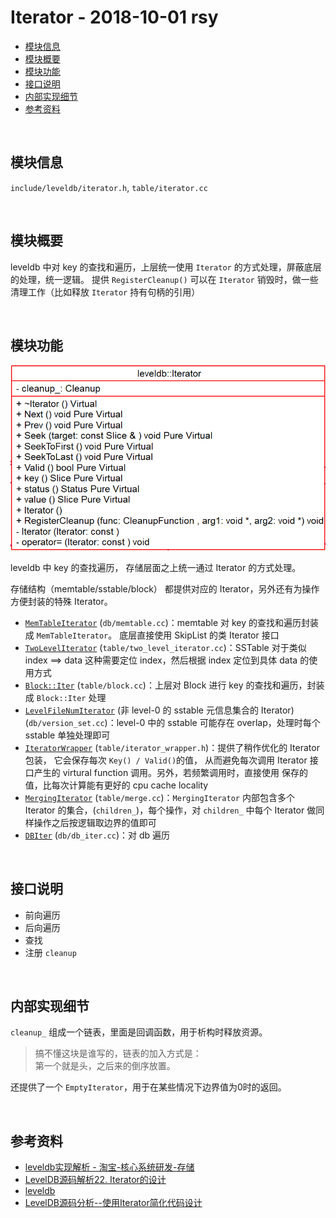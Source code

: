 # Iterator - 2018-10-01 rsy

- [模块信息](#module_info)
- [模块概要](#module_in_brief)
- [模块功能](#module_function)
- [接口说明](#interface_specification)
- [内部实现细节](#inner_detail)
- [参考资料](#reference)


&nbsp;   
<a id="module_info"></a>
## 模块信息

`include/leveldb/iterator.h`, `table/iterator.cc`

&nbsp;   
<a id="module_in_brief"></a>
## 模块概要

leveldb 中对 key 的查找和遍历，上层统一使用 `Iterator` 的方式处理，屏蔽底层的处理，统一逻辑。 提供 `RegisterCleanup()` 可以在 `Iterator` 销毁时，做一些清理工作（比如释放 `Iterator` 持有句柄的引用）


&nbsp;   
<a id="module_function"></a>
## 模块功能

![](assets/Iterator_base_UML_10_01.png)

leveldb 中 key 的查找遍历， 存储层面之上统一通过 Iterator 的方式处理。

存储结构（memtable/sstable/block） 都提供对应的 Iterator，另外还有为操作方便封装的特殊 Iterator。

- [`MemTableIterator`]() (`db/memtable.cc`)：memtable 对 key 的查找和遍历封装成 `MemTableIterator`。 底层直接使用 SkipList 的类  Iterator 接口
- [`TwoLevelIterator`]() (`table/two_level_iterator.cc`)：SSTable 对于类似 index ==> data 这种需要定位 index，然后根据 index 定位到具体 data 的使用方式
- [`Block::Iter`]() (`table/block.cc`)：上层对 Block 进行 key 的查找和遍历，封装成 `Block::Iter` 处理
- [`LevelFileNumIterator`]() (非 level-0 的 sstable 元信息集合的 Iterator) (`db/version_set.cc`)：level-0 中的 sstable 可能存在 overlap，处理时每个 sstable 单独处理即可
- [`IteratorWrapper`]() (`table/iterator_wrapper.h`)：提供了稍作优化的 Iterator 包装， 它会保存每次 `Key() / Valid()`的值， 从而避免每次调用 Iterator 接口产生的 virtural function 调用。另外，若频繁调用时，直接使用
保存的值，比每次计算能有更好的 cpu cache locality
- [`MergingIterator`]() (`table/merge.cc`)：`MergingIterator` 内部包含多个 Iterator 的集合，(`children_`)，每个操作，对 `children_` 中每个 Iterator 做同样操作之后按逻辑取边界的值即可
- [`DBIter`]() (`db/db_iter.cc`)：对 db 遍历


&nbsp;   
<a id="interface_specification"></a>
## 接口说明

- 前向遍历
- 后向遍历
- 查找
- 注册 `cleanup`


&nbsp;   
<a id="inner_detail"></a>
## 内部实现细节

`cleanup_` 组成一个链表，里面是回调函数，用于析构时释放资源。   
>搞不懂这块是谁写的，链表的加入方式是：   
>第一个就是头，之后来的倒序放置。

还提供了一个 `EmptyIterator`，用于在某些情况下边界值为0时的返回。


&nbsp;   
<a id="reference"></a>
## 参考资料

- [leveldb实现解析 - 淘宝-核心系统研发-存储](https://github.com/rsy56640/read_and_analyse_levelDB/blob/master/reference/DB%20leveldb%E5%AE%9E%E7%8E%B0%E8%A7%A3%E6%9E%90.pdf)
- [LevelDB源码解析22. Iterator的设计](https://zhuanlan.zhihu.com/p/45602134)
- [leveldb](https://dirtysalt.github.io/html/leveldb.html#orgfa1dda5)
- [LevelDB源码分析--使用Iterator简化代码设计](https://www.cnblogs.com/KevinT/p/3823240.html)